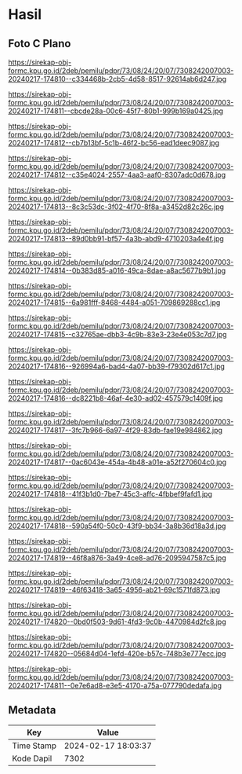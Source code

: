# Hasil

## Foto C Plano

https://sirekap-obj-formc.kpu.go.id/2deb/pemilu/pdpr/73/08/24/20/07/7308242007003-20240217-174810--c334468b-2cb5-4d58-8517-92614ab6d247.jpg

https://sirekap-obj-formc.kpu.go.id/2deb/pemilu/pdpr/73/08/24/20/07/7308242007003-20240217-174811--cbcde28a-00c6-45f7-80b1-999b169a0425.jpg

https://sirekap-obj-formc.kpu.go.id/2deb/pemilu/pdpr/73/08/24/20/07/7308242007003-20240217-174812--cb7b13bf-5c1b-46f2-bc56-ead1deec9087.jpg

https://sirekap-obj-formc.kpu.go.id/2deb/pemilu/pdpr/73/08/24/20/07/7308242007003-20240217-174812--c35e4024-2557-4aa3-aaf0-8307adc0d678.jpg

https://sirekap-obj-formc.kpu.go.id/2deb/pemilu/pdpr/73/08/24/20/07/7308242007003-20240217-174813--8c3c53dc-3f02-4f70-8f8a-a3452d82c26c.jpg

https://sirekap-obj-formc.kpu.go.id/2deb/pemilu/pdpr/73/08/24/20/07/7308242007003-20240217-174813--89d0bb91-bf57-4a3b-abd9-4710203a4e4f.jpg

https://sirekap-obj-formc.kpu.go.id/2deb/pemilu/pdpr/73/08/24/20/07/7308242007003-20240217-174814--0b383d85-a016-49ca-8dae-a8ac5677b9b1.jpg

https://sirekap-obj-formc.kpu.go.id/2deb/pemilu/pdpr/73/08/24/20/07/7308242007003-20240217-174815--6a981fff-8468-4484-a051-709869288cc1.jpg

https://sirekap-obj-formc.kpu.go.id/2deb/pemilu/pdpr/73/08/24/20/07/7308242007003-20240217-174815--c32765ae-dbb3-4c9b-83e3-23e4e053c7d7.jpg

https://sirekap-obj-formc.kpu.go.id/2deb/pemilu/pdpr/73/08/24/20/07/7308242007003-20240217-174816--926994a6-bad4-4a07-bb39-f79302d617c1.jpg

https://sirekap-obj-formc.kpu.go.id/2deb/pemilu/pdpr/73/08/24/20/07/7308242007003-20240217-174816--dc8221b8-46af-4e30-ad02-457579c1409f.jpg

https://sirekap-obj-formc.kpu.go.id/2deb/pemilu/pdpr/73/08/24/20/07/7308242007003-20240217-174817--3fc7b966-6a97-4f29-83db-fae19e984862.jpg

https://sirekap-obj-formc.kpu.go.id/2deb/pemilu/pdpr/73/08/24/20/07/7308242007003-20240217-174817--0ac6043e-454a-4b48-a01e-a52f270604c0.jpg

https://sirekap-obj-formc.kpu.go.id/2deb/pemilu/pdpr/73/08/24/20/07/7308242007003-20240217-174818--41f3b1d0-7be7-45c3-affc-4fbbef9fafd1.jpg

https://sirekap-obj-formc.kpu.go.id/2deb/pemilu/pdpr/73/08/24/20/07/7308242007003-20240217-174818--590a54f0-50c0-43f9-bb34-3a8b36d18a3d.jpg

https://sirekap-obj-formc.kpu.go.id/2deb/pemilu/pdpr/73/08/24/20/07/7308242007003-20240217-174819--46f8a876-3a49-4ce8-ad76-2095947587c5.jpg

https://sirekap-obj-formc.kpu.go.id/2deb/pemilu/pdpr/73/08/24/20/07/7308242007003-20240217-174819--46f63418-3a65-4956-ab21-69c1571fd873.jpg

https://sirekap-obj-formc.kpu.go.id/2deb/pemilu/pdpr/73/08/24/20/07/7308242007003-20240217-174820--0bd0f503-9d61-4fd3-9c0b-4470984d2fc8.jpg

https://sirekap-obj-formc.kpu.go.id/2deb/pemilu/pdpr/73/08/24/20/07/7308242007003-20240217-174820--05684d04-1efd-420e-b57c-748b3e777ecc.jpg

https://sirekap-obj-formc.kpu.go.id/2deb/pemilu/pdpr/73/08/24/20/07/7308242007003-20240217-174811--0e7e6ad8-e3e5-4170-a75a-077790dedafa.jpg


## Metadata

| Key        | Value               |
| ---------- | ------------------- |
| Time Stamp | 2024-02-17 18:03:37 |
| Kode Dapil | 7302                |



